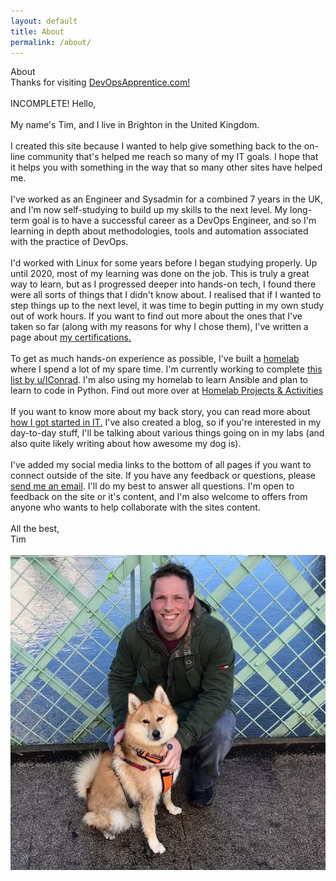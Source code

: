 ```yaml
---
layout: default
title: About
permalink: /about/
---
```

<div class="introheader">
About
</div>
<div class="tagline">
Thanks for visiting <a href="/">DevOpsApprentice.com!</a>
</div>﻿
<article class="post">
  <div class="post-content">
INCOMPLETE!
Hello,
<br><br>
My name's Tim, and I live in Brighton in the United Kingdom.
<br><br>
I created this site because I wanted to help give something back to the
on-line community that's helped me reach so many of my IT goals. I hope that it
helps you with something in the way that so many other sites have helped me.  
<br><br>
I've worked as an Engineer and Sysadmin for a combined 7 years in the UK, and I'm now
self-studying to build up my skills to the next level. My long-term goal is to
have a successful career as a DevOps Engineer, and so I'm learning
in depth about methodologies, tools and automation associated with the practice
of DevOps.
<br><br>
I'd worked with Linux for some years before I began studying properly. Up until
2020, most of my learning was done on the job. This is truly a great way to learn,
but as I progressed deeper into hands-on tech, I found there were all sorts of things
that I didn't know about. I realised that if I wanted to step things up to the next
level, it was time to begin putting in my own study out of work hours. If you want
to find out more about the ones that I've taken so far (along with my reasons
for why I chose them), I've written a page about <a href="/mycertifications">my certifications.</a>
<br><br>
To get as much hands-on experience as possible, I've built a
<a href="/myhomelab/">homelab</a> where I spend a lot of my spare time. I'm
currently working to complete
<a href="https://www.reddit.com/r/linuxadmin/comments/2s924h/how_did_you_get_your_start/cnnw1ma/?utm_content=permalink&utm_medium=user&utm_source=reddit&utm_name=frontpage">
this list by u/IConrad</a>. I'm also using my homelab to learn Ansible and plan
to learn to code in Python. Find out more over at <a href="/homelab/">Homelab
Projects & Activities</a>    
<br><br>
If you want to know more about my back story, you can read more about  <a href="/mystory/part1">how I got started in IT.</a> I've also created a blog, so if you're interested in my day-to-day
stuff, I'll be talking about various things going on in my labs
(and also quite likely writing about how awesome my dog is).
<br><br>
I've added my social media links to the bottom of all pages if you want to connect
outside of the site. If you have any feedback or questions, please <a href="mailto:info@devopsapprentice.com">send me an email</a>. I'll do my best to
answer all questions. I'm open to feedback on the site or it's content, and 
I'm also welcome to offers from anyone who wants to help collaborate with the sites
content.
<br><br>
All the best,<br>
Tim
<br><br>
<img src="/_pictures/frazeyandme.jpg">
</div>
